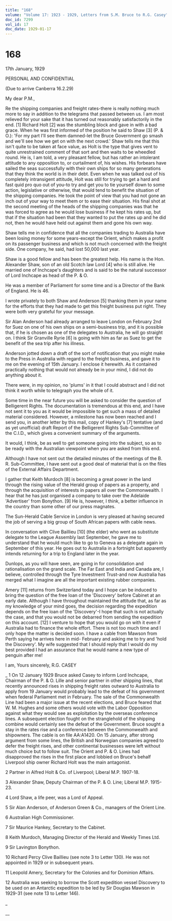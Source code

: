 ```yaml
---
title: "168"
volume: "Volume 17: 1923 - 1929, Letters from S.M. Bruce to R.G. Casey"
doc_id: 7299
vol_id: 17
doc_date: 1929-01-17
---
```


# 168

17th January, 1929

PERSONAL AND CONFIDENTIAL

(Due to arrive Canberra 16.2.29)

My dear P.M.,

Re the shipping companies and freight rates-there is really nothing much more to say in addition to the telegrams that passed between us. I am most relieved for your sake that it has turned out reasonably satisfactorily in the end. [1] Richard Holt [2] was the stumbling block and gave in with a bad grace. When he was first informed of the position he said to Shaw [3] (P. &amp; O.): 'For my part I'll see them damned-let the Bruce Government go smash and we'll see how we get on with the next crowd.' Shaw tells me that this isn't quite to be taken at face value, as Holt is the type that gives vent to quite unrestrained comment of that sort and then waits to be wheedled round. He is, I am told, a very pleasant fellow, but has rather an intolerant attitude to any opposition to, or curtailment of, his wishes. His forbears have sailed the seas successfully with their own ships for so many generations that they think the world is in their debt. Even when he was talked out of his completely intransigent attitude, Holt was still for trying to get a hard and fast quid pro quo out of you-to try and get you to tie yourself down to some action, legislative or otherwise, that would tend to benefit the situation of the shipping companies. He took the point of view that you had not gone an inch out of your way to meet them or to ease their situation. His final shot at the second meeting of the heads of the shipping companies was that he was forced to agree as he would lose business if he kept his rates up, but that if the situation had been that they wanted to put the rates up and he did not, then he would have held out against them and gone his own way.

Shaw tells me in confidence that all the companies trading to Australia have been losing money for some years-except the Orient, which makes a profit on its passenger business and which is not much concerned with the freight side. One company, he said, had lost 50,000 last year.

Shaw is a good fellow and has been the greatest help. His name is the Hon. Alexander Shaw, son of an old Scotch law Lord [4] who is still alive. He married one of Inchcape's daughters and is said to be the natural successor of Lord Inchcape as head of the P. &amp; O.

He was a member of Parliament for some time and is a Director of the Bank of England. He is 46.

I wrote privately to both Shaw and Anderson [5] thanking them in your name for the efforts that they had made to get this freight business put right. They were both very grateful for your message.

Sir Alan Anderson had already arranged to leave London on February 2nd for Suez on one of his own ships on a semi-business trip, and it is possible that, if he is chosen as one of the delegates to Australia, he will go straight on. I think Sir Granville Ryrie [6] is going with him as far as Suez to get the benefit of the sea trip after his illness.

Anderson jotted down a draft of the sort of notification that you might make to the Press in Australia with regard to the freight business, and gave it to me on the evening of 15th January. I enclose it herewith. As it contained practically nothing that would not already be in your mind, I did not do anything about it.

There were, in my opinion, no 'plums' in it that I could abstract and I did not think it worth while to telegraph you the whole of it.

Some time in the near future you will be asked to consider the question of Belligerent Rights. The documentation is tremendous at this end, and I have not sent it to you as it would be impossible to get such a mass of detailed material considered. However, a milestone has now been reached and I send you, in another letter by this mail, copy of Hankey's [7] tentative (and as yet unofficial) draft Report of the Belligerent Rights Sub-Committee of the C.I.D., which gives a convenient summary of the arguments.

It would, I think, be as well to get someone going into the subject, so as to be ready with the Australian viewpoint when you are asked from this end.

Although I have not sent out the detailed minutes of the meetings of the B. R. Sub-Committee, I have sent out a good deal of material that is on the files of the External Affairs Department.

I gather that Keith Murdoch [8] is becoming a great power in the land through the rising value of the Herald group of papers as a property, and through the acquisition of interests in papers all over the Commonwealth. I hear that he has just organised a company to take over the Adelaide 'Advertiser' from Bonython. [9] He is, however, I think, a better influence in the country than some other of our press magnates.

The Sun-Herald Cable Service in London is very pleased at having secured the job of serving a big group of South African papers with cable news.

In conversation with Clive Baillieu [10] (the elder) who went as substitute delegate to the League Assembly last September, he gave me to understand that he would much like to go to Geneva as a delegate again in September of this year. He goes out to Australia in a fortnight but apparently intends returning for a trip to England later in the year.

Dunlops, as you will have seen, are going in for consolidation and rationalisation on the grand scale. The Far East and India and Canada are, I believe, controlled through the Tyre Investment Trust-and now Australia has merged what I imagine are all the important existing rubber companies.

Amery [11] returns from Switzerland today and I hope can be induced to bring the question of the free loan of the 'Discovery' before Cabinet at an early date. Although I have throughout maintained the attitude that, as far as my knowledge of your mind goes, the decision regarding the expedition depends on the free loan of the 'Discovery'-I hope that such is not actually the case, and that you would not be debarred from sending the expedition on this account. [12] I venture to hope that you would go on with it even if Australia had to finance the whole effort. There is not too much time and I only hope the matter is decided soon. I have a cable from Mawson from Perth saying he arrives here in mid- February and asking me to try and 'hold the Discovery'. My wife suggested that I should reply that I would do my best provided I had an assurance that he would name a new type of penguin after me!

I am, Yours sincerely, R.G. CASEY 

_ 1 On 12 January 1929 Bruce asked Casey to inform Lord Inchcape, Chairman of the P. &amp; O. Lille and senior partner in other shipping lines, that recently announced rises in shipping freight rates outward to Australia to apply from 19 January would probably lead to the defeat of his government when federal Parliament met in February. The sale of the Commonwealth Line had been a major issue at the recent elections, and Bruce feared that W. M. Hughes and some others would vote with the Labor Opposition against what they would see as exploitation by the overseas conference lines. A subsequent election fought on the stranglehold of the shipping combine would certainly see the defeat of the Government. Bruce sought a stay in the rates rise and a conference between the Commonwealth and shipowners. The cable is on file AA:A1420. On 15 January, after strong argument from some lines, the British and Norwegian companies agreed to defer the freight rises, and other continental businesses were left without much choice but to follow suit. The Orient and P. &amp; O. Lines had disapproved the rises in the first place and lobbied on Bruce's behalf Liverpool ship owner Richard Holt was the main antagonist.

2 Partner in Alfred Holt &amp; Co. of Liverpool; Liberal M.P. 1907-18.

3 Alexander Shaw, Deputy Chairman of the P. &amp; O. Line; Liberal M.P. 1915-23.

4 Lord Shaw, a life peer, was a Lord of Appeal.

5 Sir Alan Anderson, of Anderson Green &amp; Co., managers of the Orient Line.

6 Australian High Commissioner.

7 Sir Maurice Hankey, Secretary to the Cabinet.

8 Keith Murdoch, Managing Director of the Herald and Weekly Times Ltd.

9 Sir Lavington Bonython.

10 Richard Percy Clive Baillieu (see note 3 to Letter 130). He was not appointed in 1929 or in subsequent years.

11 Leopold Amery, Secretary for the Colonies and for Dominion Affairs.

12 Australia was seeking to borrow the Scott expedition vessel Discovery to be used on an Antarctic expedition to be led by Sir Douglas Mawson in 1929-31 (see note 13 to Letter 146).

_

__
